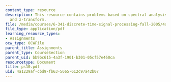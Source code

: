 ```yaml
---
content_type: resource
description: This resource contains problems based on spectral analysis of a signal,
  and z-transform.
file: /media/courses/6-341-discrete-time-signal-processing-fall-2005/4a1229afcbd9fb635665612c97a42b07_ps10.pdf
file_type: application/pdf
learning_resource_types:
- Assignments
ocw_type: OCWFile
parent_title: Assignments
parent_type: CourseSection
parent_uid: bb9bc615-4a3f-1901-b301-05cf57e460ca
resourcetype: Document
title: ps10.pdf
uid: 4a1229af-cbd9-fb63-5665-612c97a42b07
---
```

